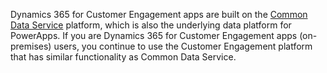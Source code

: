 Dynamics 365 for Customer Engagement apps are built on the [Common Data Service](https://docs.microsoft.com/powerapps/maker/common-data-service/data-platform-intro
) platform, which is also the underlying data platform for PowerApps. If you are Dynamics 365 for Customer Engagement apps (on-premises) users, you continue to use the Customer Engagement platform that has similar functionality as Common Data Service.